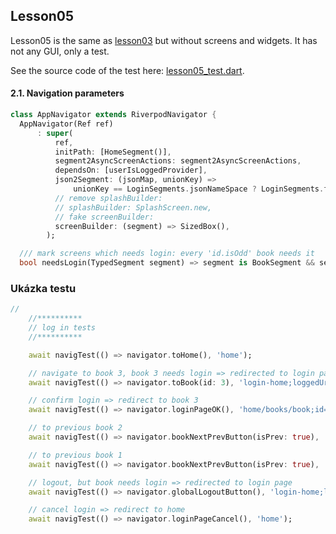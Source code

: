 
## Lesson05
Lesson05 is the same as [lesson03](/doc/lesson03.md) but without screens and widgets.
It has not any GUI, only a test.

See the source code of the test here: [lesson05_test.dart](/examples/doc/test/lesson05_test.dart).

#### 2.1. Navigation parameters



```dart
class AppNavigator extends RiverpodNavigator {
  AppNavigator(Ref ref)
      : super(
          ref,
          initPath: [HomeSegment()],
          segment2AsyncScreenActions: segment2AsyncScreenActions,
          dependsOn: [userIsLoggedProvider],
          json2Segment: (jsonMap, unionKey) => 
              unionKey == LoginSegments.jsonNameSpace ? LoginSegments.fromJson(jsonMap) : AppSegments.fromJson(jsonMap),
          // remove splashBuilder:
          // splashBuilder: SplashScreen.new,
          // fake screenBuilder:
          screenBuilder: (segment) => SizedBox(),
        );

  /// mark screens which needs login: every 'id.isOdd' book needs it
  bool needsLogin(TypedSegment segment) => segment is BookSegment && segment.id.isOdd;
```

### Ukázka testu



```dart
//
    //**********
    // log in tests
    //**********

    await navigTest(() => navigator.toHome(), 'home');

    // navigate to book 3, book 3 needs login => redirected to login page
    await navigTest(() => navigator.toBook(id: 3), 'login-home;loggedUrl=home%2Fbooks%2Fbook%3Bid%3D3;canceledUrl=home');

    // confirm login => redirect to book 3
    await navigTest(() => navigator.loginPageOK(), 'home/books/book;id=3');

    // to previous book 2
    await navigTest(() => navigator.bookNextPrevButton(isPrev: true), 'home/books/book;id=2');

    // to previous book 1
    await navigTest(() => navigator.bookNextPrevButton(isPrev: true), 'home/books/book;id=1');

    // logout, but book needs login => redirected to login page
    await navigTest(() => navigator.globalLogoutButton(), 'login-home;loggedUrl=home%2Fbooks%2Fbook%3Bid%3D1;canceledUrl=');

    // cancel login => redirect to home
    await navigTest(() => navigator.loginPageCancel(), 'home');
```

